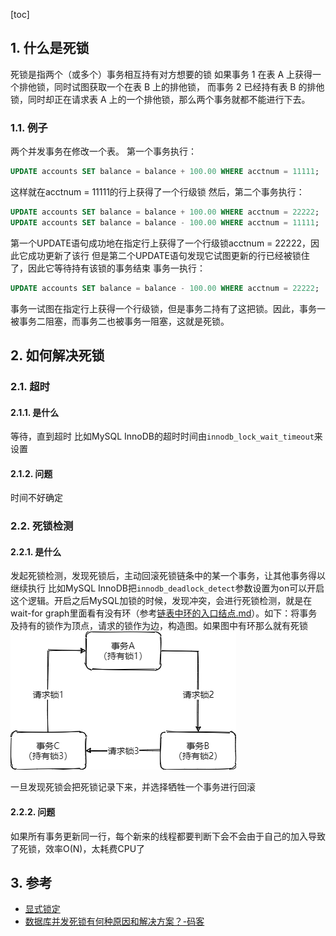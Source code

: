 [toc]

## 1. 什么是死锁

死锁是指两个（或多个）事务相互持有对方想要的锁
如果事务 1 在表 A 上获得一个排他锁，同时试图获取一个在表 B 上的排他锁， 而事务 2 已经持有表 B 的排他锁，同时却正在请求表 A 上的一个排他锁，那么两个事务就都不能进行下去。


### 1.1. 例子
两个并发事务在修改一个表。
第一个事务执行：

```sql
UPDATE accounts SET balance = balance + 100.00 WHERE acctnum = 11111;
```
这样就在acctnum = 11111的行上获得了一个行级锁
然后，第二个事务执行：
```sql
UPDATE accounts SET balance = balance + 100.00 WHERE acctnum = 22222;
UPDATE accounts SET balance = balance - 100.00 WHERE acctnum = 11111;
```
第一个UPDATE语句成功地在指定行上获得了一个行级锁acctnum = 22222，因此它成功更新了该行
但是第二个UPDATE语句发现它试图更新的行已经被锁住了，因此它等待持有该锁的事务结束
事务一执行：

```sql
UPDATE accounts SET balance = balance - 100.00 WHERE acctnum = 22222;
```
事务一试图在指定行上获得一个行级锁，但是事务二持有了这把锁。因此，事务一被事务二阻塞，而事务二也被事务一阻塞，这就是死锁。


## 2. 如何解决死锁

### 2.1. 超时
#### 2.1.1. 是什么
等待，直到超时
比如MySQL InnoDB的超时时间由`innodb_lock_wait_timeout`来设置
#### 2.1.2. 问题
时间不好确定
### 2.2. 死锁检测
#### 2.2.1. 是什么
发起死锁检测，发现死锁后，主动回滚死锁链条中的某一个事务，让其他事务得以继续执行
比如MySQL InnoDB把`innodb_deadlock_detect`参数设置为on可以开启这个逻辑。开启之后MySQL加锁的时候，发现冲突，会进行死锁检测，就是在wait-for graph里面看有没有环（参考[链表中环的入口结点.md](../Algorithm/剑指offer/链表/链表中环的入口结点.md)）。如下：将事务及持有的锁作为顶点，请求的锁作为边，构造图。如果图中有环那么就有死锁
![MySQL死锁](https://raw.githubusercontent.com/TDoct/images/master/1629004868_20210815131951314_23624.png)

一旦发现死锁会把死锁记录下来，并选择牺牲一个事务进行回滚
#### 2.2.2. 问题
如果所有事务更新同一行，每个新来的线程都要判断下会不会由于自己的加入导致了死锁，效率O(N)，太耗费CPU了

## 3. 参考
- [显式锁定](http://www.postgres.cn/docs/9.5/explicit-locking.html#LOCKING-DEADLOCKS)
- [数据库并发死锁有何种原因和解决方案？\-码客](https://mk.woa.com/q/280969?ADTAG=daily)